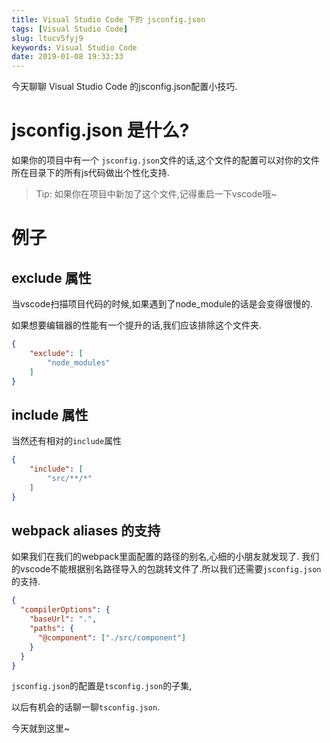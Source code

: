 ```yaml
---
title: Visual Studio Code 下的 jsconfig.json
tags: [Visual Studio Code]
slug: ltucv5fyj9
keywords: Visual Studio Code
date: 2019-01-08 19:33:33
---
```

今天聊聊 Visual Studio Code 的jsconfig.json配置小技巧.

# jsconfig.json 是什么?
如果你的项目中有一个 `jsconfig.json`文件的话,这个文件的配置可以对你的文件所在目录下的所有js代码做出个性化支持.

> Tip: 如果你在项目中新加了这个文件,记得重启一下vscode哦~

# 例子

## exclude 属性
当vscode扫描项目代码的时候,如果遇到了node_module的话是会变得很慢的.

如果想要编辑器的性能有一个提升的话,我们应该排除这个文件夹.

```json
{
    "exclude": [
        "node_modules"
    ]
}
```

## include 属性
当然还有相对的`include`属性

```json
{
    "include": [
        "src/**/*"
    ]
}
```


## webpack aliases 的支持

如果我们在我们的webpack里面配置的路径的别名,心细的小朋友就发现了.
我们的vscode不能根据别名路径导入的包跳转文件了.所以我们还需要`jsconfig.json`的支持.

```json
{
  "compilerOptions": {
    "baseUrl": ".",
    "paths": {
      "@component": ["./src/component"]
    }
  }
}
```

`jsconfig.json`的配置是`tsconfig.json`的子集, 

以后有机会的话聊一聊`tsconfig.json`.

今天就到这里~












